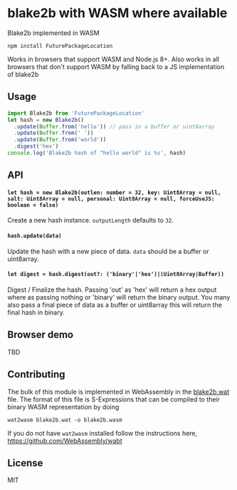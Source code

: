 # blake2b with WASM where available

Blake2b implemented in WASM

```
npm install FuturePackageLocation
```

Works in browsers that support WASM and Node.js 8+.
Also works in all browsers that don't support WASM by falling back to a JS implementation of blake2b

## Usage

``` js
import Blake2b from 'FuturePackageLocation'
let hash = new Blake2b()
  .update(Buffer.from('hello')) // pass in a buffer or uint8array
  .update(Buffer.from(' '))
  .update(Buffer.from('world'))
  .digest('hex')
console.log('Blake2b hash of "hello world" is %s', hash)
```

## API

#### `let hash = new Blake2b(outlen: number = 32, key: Uint8Array = null, salt: Uint8Array = null, personal: Uint8Array = null, forceUseJS: boolean = false)`

Create a new hash instance. `outputLength` defaults to `32`.

#### `hash.update(data)`

Update the hash with a new piece of data. `data` should be a buffer or uint8array.

#### `let digest = hash.digest(out?: ('binary'|'hex')|(Uint8Array|Buffer))`

Digest / Finalize the hash. Passing 'out' as 'hex' will return a hex output where as passing nothing or 'binary' will return the binary output. You many also pass a final piece of data as a buffer or uint8array this will return the final hash in binary.

## Browser demo

TBD

## Contributing

The bulk of this module is implemented in WebAssembly in the [blake2b.wat](blake2b.wat) file.
The format of this file is S-Expressions that can be compiled to their binary WASM representation by doing

```
wat2wasm blake2b.wat -o blake2b.wasm
```

If you do not have `wat2wasm` installed follow the instructions here, https://github.com/WebAssembly/wabt

## License

MIT